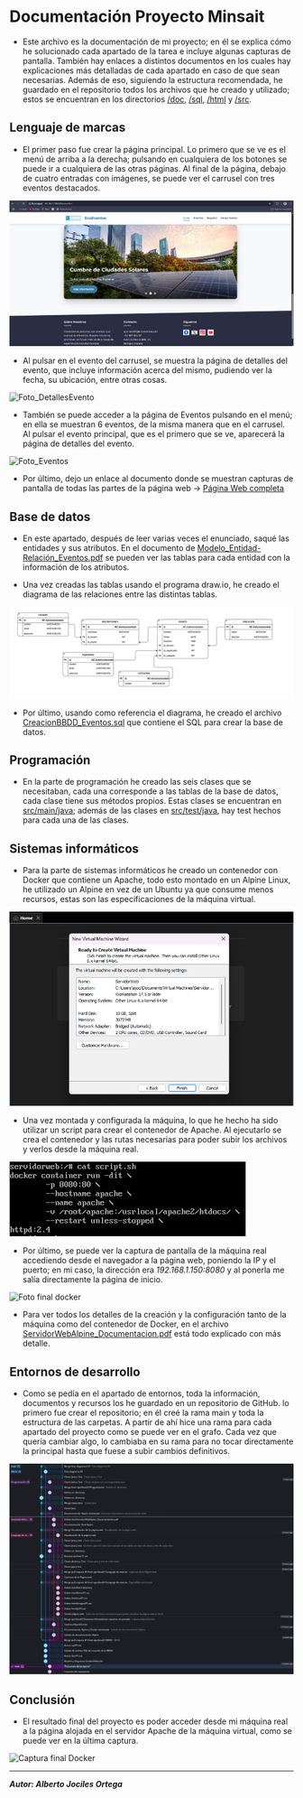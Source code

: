 
# Documentación Proyecto Minsait



- Este archivo es la documentación de mi proyecto; en él se explica cómo he solucionado cada apartado de la tarea e incluye algunas capturas de pantalla. También hay enlaces a distintos documentos en los cuales hay explicaciones más detalladas de cada apartado en caso de que sean necesarias. Además de eso, siguiendo la estructura recomendada, he guardado en el repositorio todos los archivos que he creado y utilizado; estos se encuentran en los directorios [/doc](doc), [/sql](sql), [/html](html) y [/src](src).

## Lenguaje de marcas

- El primer paso fue crear la página principal. Lo primero que se ve es el menú de arriba a la derecha; pulsando en cualquiera de los botones se puede ir a cualquiera de las otras páginas. Al final de la página, debajo de cuatro entradas con imágenes, se puede ver el carrusel con tres eventos destacados.

![Foto_Carrusel](portal_eventos_sostenibles.jpg)

- Al pulsar en el evento del carrusel, se muestra la página de detalles del evento, que incluye información acerca del mismo, pudiendo ver la fecha, su ubicación, entre otras cosas.

![Foto_DetallesEvento](doc/CapturPáginaWeb/c4.png)

- También se puede acceder a la página de Eventos pulsando en el menú; en ella se muestran 6 eventos, de la misma manera que en el carrusel. Al pulsar el evento principal, que es el primero que se ve, aparecerá la página de detalles del evento.

![Foto_Eventos](doc/CapturPáginaWeb/c2.png)

- Por último, dejo un enlace al documento donde se muestran capturas de pantalla de todas las partes de la página web → [Página Web completa](doc/VisualizacionPaginaWeb.pdf)

## Base de datos

- En este apartado, después de leer varias veces el enunciado, saqué las entidades y sus atributos. En el documento de [Modelo_Entidad-Relación_Eventos.pdf](doc/Modelo_Entidad-Relación_Eventos.pdf) se pueden ver las tablas para cada entidad con la información de los atributos.

- Una vez creadas las tablas usando el programa draw.io, he creado el diagrama de las relaciones entre las distintas tablas.

![Foto diagrama ER](doc/DiagramaER/FotoDiagrama.png)

- Por último, usando como referencia el diagrama, he creado el archivo [CreacionBBDD_Eventos.sql](sql/CreacionBBDD_Eventos.sql) que contiene el SQL para crear la base de datos.


## Programación

- En la parte de programación he creado las seis clases que se necesitaban, cada una corresponde a las tablas de la base de datos, cada clase tiene sus métodos propios. Estas clases se encuentran en  [src/main/java](src/main/java); además de las clases en [src/test/java](src/test/java), hay test hechos para cada una de las clases.

## Sistemas informáticos

- Para la parte de sistemas informáticos he creado un contenedor con Docker que contiene un Apache, todo esto montado en un Alpine Linux, he utilizado un Alpine en vez de un Ubuntu ya que consume menos recursos, estas son las especificaciones de la máquina virtual.

![Foto Resumen Maquina Virtual](doc/AlpineDockerCapturas/C7.png)

- Una vez montada y configurada la máquina, lo que he hecho ha sido utilizar un script para crear el contenedor de Apache. Al ejecutarlo se crea el contenedor y las rutas necesarias para poder subir los archivos y verlos desde la máquina real.

![Foto Script docker](doc/AlpineDockerCapturas/C10.png)

- Por último, se puede ver la captura de pantalla de la máquina real accediendo desde el navegador a la página web, poniendo la IP y el puerto; en mi caso, la dirección era *192.168.1.150:8080* y al ponerla me salía directamente la página de inicio.

![Foto final docker](doc/CapturPáginaWeb/c1.png)

- Para ver todos los detalles de la creación y la configuración tanto de la máquina como del contenedor de Docker, en el archivo [ServidorWebAlpine_Documentacion.pdf](doc/ServidorWebAlpine_Documentacion..pdf) está todo explicado con más detalle.

## Entornos de desarrollo

- Como se pedía en el apartado de entornos, toda la información, documentos y recursos los he guardado en un repositorio de GitHub. lo primero fue crear el repositorio; en él creé la rama main y toda la estructura de las carpetas. A partir de ahí hice una rama para cada apartado del proyecto como se puede ver en el grafo. Cada vez que quería cambiar algo, lo cambiaba en su rama para no tocar directamente la principal hasta que fuese a subir cambios definitivos.

![Foto Grafo](grafo_ramas_git.jpg)

## Conclusión

- El resultado final del proyecto es poder acceder desde mi máquina real a la página alojada en el servidor Apache de la máquina virtual, como se puede ver en la última captura.

![Captura final Docker](doc/CapturPáginaWeb/c10.png)

---

***Autor: Alberto Jociles Ortega***

